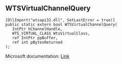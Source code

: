 ## WTSVirtualChannelQuery

```
[DllImport("wtsapi32.dll", SetLastError = true)]
public static extern bool WTSVirtualChannelQuery(
   IntPtr hChannelHandle,
   WTS_VIRTUAL_CLASS WtsVirtualClass,
   ref IntPtr ppBuffer,
   ref int pBytesReturned
);
```

Microsoft documentation: [Link](https://docs.microsoft.com/en-us/windows/win32/api/wtsapi32/nf-wtsapi32-wtsvirtualchannelquery)
